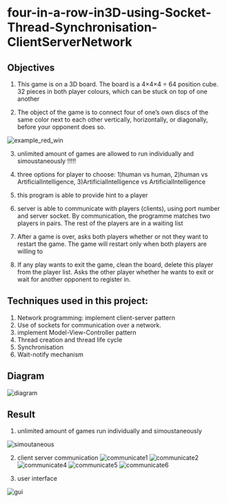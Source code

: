# four-in-a-row-in3D-using-Socket-Thread-Synchronisation-ClientServerNetwork

## Objectives
1) This game is on a 3D board. The board is a 4×4×4 = 64 position cube. 32 pieces in both player colours, which can be stuck on top of one another


2) The object of the game is to connect four of one’s own discs of the same color next to each other
vertically, horizontally, or diagonally, before your opponent does so.

![example_red_win](https://user-images.githubusercontent.com/46351057/50723151-b712ee00-1114-11e9-9417-a2e4e56f2fb8.PNG)

3) unlimited amount of games are allowed to run individually and simoustaneously !!!!!

4) three options for player to choose: 
      1)human vs human, 
      2)human vs ArtificialIntelligence, 
      3)ArtificialIntelligence vs ArtificialIntelligence
      
5) this program is able to provide hint to a player

6) server is able to communicate with players (clients), using port number and server socket. By communication, the programme matches two players in pairs. The rest of the players are in a waiting list

7)	After a game is over, asks both players whether or not they want to restart the game. The game will restart only when both players are willing to 

8)	If any play wants to exit the game, clean the board, delete this player from the player list. Asks the other player whether he wants to exit or wait for another opponent to register in. 



## Techniques used in this project:
1) Network programming: implement client-server pattern
2) Use of sockets for communication over a network.
3) implement Model-View-Controller pattern
4) Thread creation and thread life cycle
5) Synchronisation
6) Wait-notify mechanism

## Diagram

![diagram](https://user-images.githubusercontent.com/46351057/50723109-3ce26980-1114-11e9-9fc9-a9fd2d3eced7.png)

## Result

1) unlimited amount of games run individually and simoustaneously 

![simoutaneous](https://user-images.githubusercontent.com/46351057/50723457-d90e6f80-1118-11e9-8ec1-d3bba5d9cbdb.png)

2) client server communication
![communicate1](https://user-images.githubusercontent.com/46351057/50723571-8d5cc580-111a-11e9-9aa4-681b5e735d32.png)
![communicate2](https://user-images.githubusercontent.com/46351057/50723547-525a9200-111a-11e9-960d-ddded243ca0f.png)
![communicate4](https://user-images.githubusercontent.com/46351057/50723548-525a9200-111a-11e9-93e3-4427d828bd38.png)
![communicate5](https://user-images.githubusercontent.com/46351057/50723549-52f32880-111a-11e9-8d01-76a9f8cfcc9b.png)
![communicate6](https://user-images.githubusercontent.com/46351057/50723545-51c1fb80-111a-11e9-9567-2e3e3ff3c4d0.png)

3) user interface

![gui](https://user-images.githubusercontent.com/46351057/50723456-d875d900-1118-11e9-85ab-dcc3d8251c9f.png)
